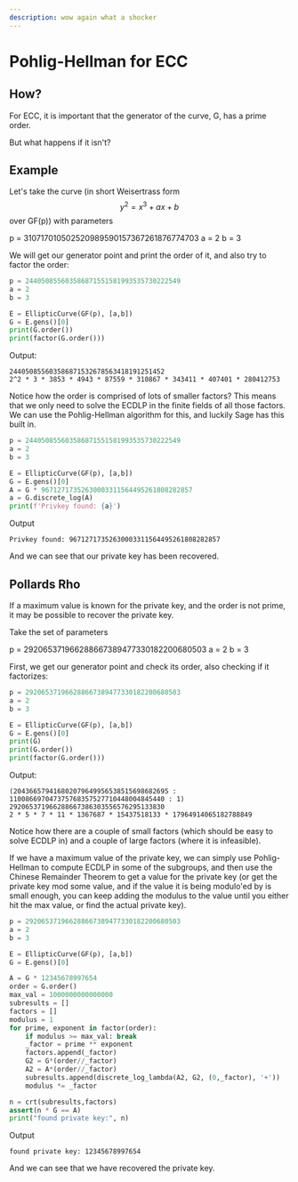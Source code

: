 ```yaml
---
description: wow again what a shocker
---
```


# Pohlig-Hellman for ECC

## How?

For ECC, it is important that the generator of the curve, G, has a prime order.

But what happens if it isn't?

## Example

Let's take the curve (in short Weisertrass form $$y^2 = x^3 + ax + b$$ over GF(p)) with parameters

p = 310717010502520989590157367261876774703
a = 2
b = 3

We will get our generator point and print the order of it, and also try to factor the order:

```python
p = 244050855603586871551581993535730222549
a = 2
b = 3

E = EllipticCurve(GF(p), [a,b])
G = E.gens()[0]
print(G.order())
print(factor(G.order()))
```

Output:

```
244050855603586871532678563418191251452
2^2 * 3 * 3853 * 4943 * 87559 * 310867 * 343411 * 407401 * 280412753
```

Notice how the order is comprised of lots of smaller factors? This means that we only need to solve the ECDLP in the finite fields of all those factors. We can use the Pohlig-Hellman algorithm for this, and luckily Sage has this built in.

```python
p = 244050855603586871551581993535730222549
a = 2
b = 3

E = EllipticCurve(GF(p), [a,b])
G = E.gens()[0]
A = G * 96712717352630003311564495261808282857
a = G.discrete_log(A)
print(f'Privkey found: {a}')
```

Output

```
Privkey found: 96712717352630003311564495261808282857
```

And we can see that our private key has been recovered.

## Pollards Rho

If a maximum value is known for the private key, and the order is not prime, it may be possible to recover the private key.

Take the set of parameters

p = 292065371966288667389477330182200680503
a = 2
b = 3

First, we get our generator point and check its order, also checking if it factorizes:
```python
p = 292065371966288667389477330182200680503
a = 2
b = 3

E = EllipticCurve(GF(p), [a,b])
G = E.gens()[0]
print(G)
print(G.order())
print(factor(G.order()))
```

Output:
```
(204366579416802079649956538515698682695 : 110086697047375768357527710448004845440 : 1)
292065371966288667386303556576295133830
2 * 5 * 7 * 11 * 1367687 * 15437518133 * 17964914065182788849
```

Notice how there are a couple of small factors (which should be easy to solve ECDLP in) and a couple of large factors (where it is infeasible).

If we have a maximum value of the private key, we can simply use Pohlig-Hellman to compute ECDLP in some of the subgroups, and then use the Chinese Remainder Theorem to get a value for the private key (or get the private key mod some value, and if the value it is being modulo'ed by is small enough, you can keep adding the modulus to the value until you either hit the max value, or find the actual private key).


```python
p = 292065371966288667389477330182200680503
a = 2
b = 3

E = EllipticCurve(GF(p), [a,b])
G = E.gens()[0]

A = G * 12345678997654
order = G.order()
max_val = 1000000000000000
subresults = []
factors = []
modulus = 1
for prime, exponent in factor(order):
    if modulus >= max_val: break
    _factor = prime ** exponent
    factors.append(_factor)
    G2 = G*(order//_factor)
    A2 = A*(order//_factor)
    subresults.append(discrete_log_lambda(A2, G2, (0,_factor), '+'))
    modulus *= _factor

n = crt(subresults,factors)
assert(n * G == A)
print("found private key:", n)
```

Output
```
found private key: 12345678997654
```

And we can see that we have recovered the private key.
